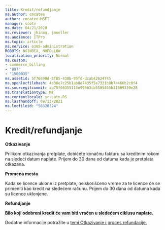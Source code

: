 ```yaml
---
title: Kredit/refundjanje
ms.author: cmcatee
author: cmcatee-MSFT
manager: scotv
ms.date: 04/21/2020
ms.reviewer: jkinma, jmueller
ms.audience: ITPro
ms.topic: article
ms.service: o365-administration
ROBOTS: NOINDEX, NOFOLLOW
localization_priority: Normal
ms.custom:
- commerce_billing
- "897"
- "1500035"
ms.assetid: 5f76890d-3f85-430b-95fd-dcab42624745
ms.openlocfilehash: 4e38e7c25b1ab0d7435f5e7321b8b7a466b2c9f4
ms.sourcegitcommit: ab75f66355116e995b3cb5505465b31989339e28
ms.translationtype: MT
ms.contentlocale: sr-Latn-RS
ms.lasthandoff: 08/13/2021
ms.locfileid: "58320324"
---
```

# <a name="creditrefund"></a>Kredit/refundjanje

**Otkazivanje**
  
Prilikom otkazivanja pretplate, dobićete konačnu fakturu sa kreditnim rokom na sledeći datum naplate. Prijem do 30 dana od datuma kada je pretplata otkazana.
  
**Promena mesta**
  
Kada se licence uklone iz pretplate, neiskorišćeno vreme za te licence će se primeniti kao kredit na sledećem računu. Prijem do 30 dana od datuma kada su licence uklonjene.

**Refundjanje**

**Bilo koji odobreni kredit će vam biti vraćen u sledećem ciklusu naplate.**

Dodatne informacije potražite u [temi Otkazivanje i proces refundacije.](https://docs.microsoft.com/microsoft-365/commerce/subscriptions/cancel-your-subscription) 
